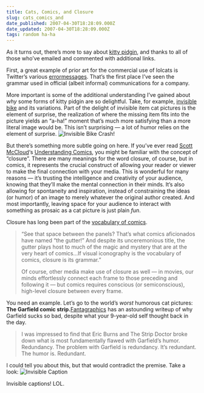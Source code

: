 ```yaml
---
title: Cats, Comics, and Closure
slug: cats_comics_and
date_published: 2007-04-30T18:28:09.000Z
date_updated: 2007-04-30T18:28:09.000Z
tags: random ha-ha
---
```


As it turns out, there’s more to say about [kitty pidgin](http://www.dashes.com/anil/2007/04/23/cats_can_has_gr), and thanks to all of those who’ve emailed and commented with additional links.

First, a great example of prior art for the commercial use of lolcats is Twitter’s various [error](http://twitter.com/404)[messages](http://static.twitter.com/system/maintenance/index.html). That’s the first place I’ve seen the grammar used in official (albeit informal) communications for a company.

More important is some of the additional understanding I’ve gained about *why* some forms of kitty pidgin are so delightful. Take, for example, [invisible bike](http://www.flickr.com/search/?q=invisible+bike&amp;s=int) and its variations. Part of the delight of invisible item cat pictures is the element of surprise, the realization of where the missing item fits into the picture yields an “a-ha!” moment that’s much more satisfying than a more literal image would be. This isn’t surprising — a lot of humor relies on the element of surprise.
![Invisible Bike Crash!](http://www.dashes.com/anil/images/invisble_bike_crash.jpg)

But there’s something more subtle going on here. If you’ve ever read [Scott McCloud](http://www.scottmccloud.com/)‘s [Understanding Comics](http://www.amazon.com/exec/obidos/ASIN/006097625X/2020-20), you might be familiar with the concept of “closure”. There are many meanings for the word closure, of course, but in comics, it represents the crucial construct of allowing your reader or viewer to make the final connection with your media. This is wonderful for many reasons — it’s trusting the intelligence and creativity of your audience, knowing that they’ll make the mental connection in their minds. It’s also allowing for spontaneity and inspiration, instead of constraining the ideas (or humor) of an image to merely whatever the original author created. And most importantly, leaving space for your audience to interact with something as prosaic as a cat picture is just plain *fun*.

Closure has long been part of the [vocabulary of comics](http://en.wikibooks.org/wiki/Transwiki:Understanding_Comics#Chapter_2:_The_Vocabulary_of_Comics).

> “See that space between the panels? That’s what comics aficionados have named “the gutter!” And despite its unceremonious title, the gutter plays host to much of the magic and mystery that are at the very heart of comics…If visual iconography is the vocabulary of comics, closure is its grammar.”
> 
> Of course, other media make use of closure as well — in movies, our minds effortlessly connect each frame to those preceding and following it — but comics requires conscious (or semiconscious), high-level closure between every frame.

You need an example. Let’s go to the world’s *worst* humorous cat pictures: **The Garfield comic strip.**[Fantagraphics](http://www.fantagraphics.com/blog/archive/2007_04_01_fantagraphics_archive.html#8595754682122528410) has an astounding writeup of why Garfield sucks so bad, despite what your 9-year-old self thought back in the day.

> I was impressed to find that Eric Burns and The Strip Doctor broke down what is most fundamentally flawed with Garfield’s humor. Redundancy. The problem with Garfield is redundancy. It’s redundant. The humor is. Redundant.

I could tell you about this, but that would contradict the premise. Take a look:
![Invisible Caption](http://www.dashes.com/anil/images/invisible-caption.png)

Invisible captions! LOL.
